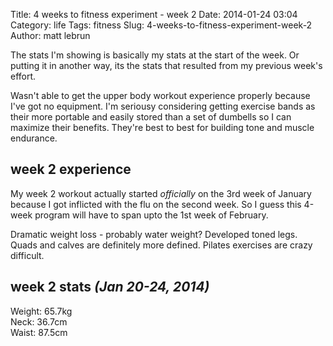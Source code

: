 Title: 4 weeks to fitness experiment - week 2
Date: 2014-01-24 03:04
Category: life
Tags: fitness
Slug: 4-weeks-to-fitness-experiment-week-2
Author: matt lebrun


The stats I'm showing is basically my stats at the start of the week. Or putting
it in another way, its the stats that resulted from my previous week's effort.

Wasn't able to get the upper body workout experience properly because I've got 
no equipment. I'm seriousy considering getting exercise bands as their more 
portable and easily stored than a set of dumbells so I can maximize their 
benefits. They're best to best for building tone and muscle endurance.

## week 2 experience

My week 2 workout actually started *officially* on the 3rd week of January because 
I got inflicted with the flu on the second week. So I guess this 4-week program 
will have to span upto the 1st week of February.

Dramatic weight loss - probably water weight?
Developed toned legs. Quads and calves are definitely more defined.
Pilates exercises are crazy difficult.

## week 2 stats *(Jan 20-24, 2014)*

Weight: 65.7kg  
Neck: 36.7cm  
Waist: 87.5cm  
